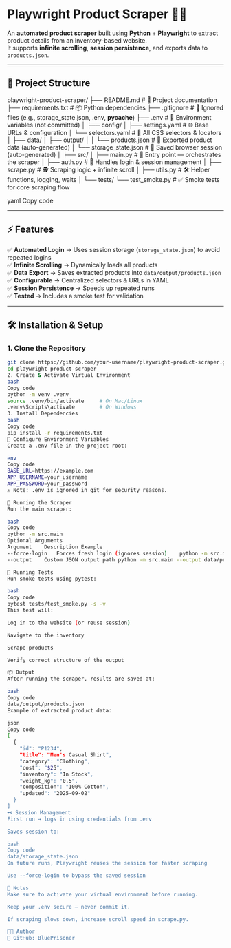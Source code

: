 # **Playwright Product Scraper** 🕵️‍♂️

An **automated product scraper** built using **Python** + **Playwright** to extract product details from an inventory-based website.  
It supports **infinite scrolling**, **session persistence**, and exports data to `products.json`.

---

## **📂 Project Structure**
playwright-product-scraper/
├── README.md                 # 📘 Project documentation
├── requirements.txt          # 📦 Python dependencies
├── .gitignore                # 🚫 Ignored files (e.g., storage_state.json, .env, __pycache__)
├── .env                      # 🔑 Environment variables (not committed)
│
├── config/
│   ├── settings.yaml         # 🌐 Base URLs & configuration
│   └── selectors.yaml        # 🎯 All CSS selectors & locators
│
├── data/
│   ├── output/
│   │   └── products.json     # 🛒 Exported product data (auto-generated)
│   └── storage_state.json    # 🔐 Saved browser session (auto-generated)
│
├── src/
│   ├── main.py               # 🚀 Entry point — orchestrates the scraper
│   ├── auth.py               # 🔑 Handles login & session management
│   ├── scrape.py             # 🕵️ Scraping logic + infinite scroll
│   ├── utils.py              # 🛠️ Helper functions, logging, waits
│
└── tests/
    └── test_smoke.py         # ✅ Smoke tests for core scraping flow



yaml
Copy code

---

## **⚡ Features**
✅ **Automated Login** → Uses session storage (`storage_state.json`) to avoid repeated logins  
✅ **Infinite Scrolling** → Dynamically loads all products  
✅ **Data Export** → Saves extracted products into `data/output/products.json`  
✅ **Configurable** → Centralized selectors & URLs in YAML  
✅ **Session Persistence** → Speeds up repeated runs  
✅ **Tested** → Includes a smoke test for validation  

---

## **🛠️ Installation & Setup**

### **1. Clone the Repository**
```bash
git clone https://github.com/your-username/playwright-product-scraper.git
cd playwright-product-scraper
2. Create & Activate Virtual Environment
bash
Copy code
python -m venv .venv
source .venv/bin/activate     # On Mac/Linux
.venv\Scripts\activate        # On Windows
3. Install Dependencies
bash
Copy code
pip install -r requirements.txt
🔑 Configure Environment Variables
Create a .env file in the project root:

env
Copy code
BASE_URL=https://example.com
APP_USERNAME=your_username
APP_PASSWORD=your_password
⚠️ Note: .env is ignored in git for security reasons.

🚀 Running the Scraper
Run the main scraper:

bash
Copy code
python -m src.main
Optional Arguments
Argument	Description	Example
--force-login	Forces fresh login (ignores session)	python -m src.main --force-login
--output	Custom JSON output path	python -m src.main --output data/products.json

🧪 Running Tests
Run smoke tests using pytest:

bash
Copy code
pytest tests/test_smoke.py -s -v
This test will:

Log in to the website (or reuse session)

Navigate to the inventory

Scrape products

Verify correct structure of the output

📦 Output
After running the scraper, results are saved at:

bash
Copy code
data/output/products.json
Example of extracted product data:

json
Copy code
[
  {
    "id": "P1234",
    "title": "Men's Casual Shirt",
    "category": "Clothing",
    "cost": "$25",
    "inventory": "In Stock",
    "weight_kg": "0.5",
    "composition": "100% Cotton",
    "updated": "2025-09-02"
  }
]
🗝️ Session Management
First run → logs in using credentials from .env

Saves session to:

bash
Copy code
data/storage_state.json
On future runs, Playwright reuses the session for faster scraping

Use --force-login to bypass the saved session

📌 Notes
Make sure to activate your virtual environment before running.

Keep your .env secure — never commit it.

If scraping slows down, increase scroll speed in scrape.py.

👨‍💻 Author
💼 GitHub: BluePrisoner



